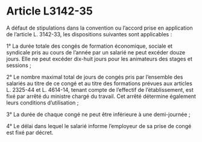 # Article L3142-35

A défaut de stipulations dans la convention ou l’accord prise en application de l’article L. 3142-33, les dispositions suivantes sont applicables :

1° La durée totale des congés de formation économique, sociale et syndicale pris au cours de l’année par un salarié ne peut excéder douze jours. Elle ne peut excéder dix-huit jours pour les animateurs des stages et sessions ;

2° Le nombre maximal total de jours de congés pris par l’ensemble des salariés au titre de ce congé et au titre des formations prévues aux articles L. 2325-44 et L. 4614-14, tenant compte de l’effectif de l’établissement, est fixé par arrêté du ministre chargé du travail. Cet arrêté détermine également leurs conditions d’utilisation ;

3° La durée de chaque congé ne peut être inférieure à une demi-journée ;

4° Le délai dans lequel le salarié informe l’employeur de sa prise de congé est fixé par décret.

